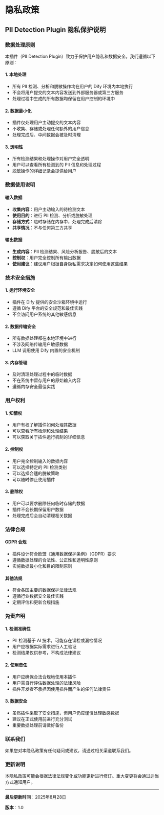 # 隐私政策

## PII Detection Plugin 隐私保护说明

### 数据处理原则

本插件（PII Detection Plugin）致力于保护用户隐私和数据安全。我们遵循以下原则：

#### 1. 本地处理
- 所有 PII 检测、分析和脱敏操作均在用户的 Dify 环境内本地执行
- 不会将用户提交的文本内容发送到外部服务器或第三方服务
- 处理过程中生成的所有数据均保留在用户控制的环境中

#### 2. 数据最小化
- 插件仅处理用户主动提交的文本内容
- 不收集、存储或处理任何额外的用户信息
- 处理完成后，中间数据会被及时清理

#### 3. 透明性
- 所有检测结果和处理操作对用户完全透明
- 用户可以查看所有检测到的 PII 信息和处理过程
- 脱敏操作的详细记录会提供给用户

### 数据使用说明

#### 输入数据
- **收集内容**：用户主动输入的待检测文本
- **使用目的**：进行 PII 检测、分析或脱敏处理
- **存储方式**：临时存储在内存中，处理完成后清除
- **共享情况**：不与任何第三方共享

#### 输出数据
- **生成内容**：PII 检测结果、风险分析报告、脱敏后的文本
- **控制权**：用户完全控制所有输出数据
- **使用建议**：建议用户根据自身隐私需求决定如何使用这些结果

### 技术安全措施

#### 1. 运行环境安全
- 插件在 Dify 提供的安全沙箱环境中运行
- 遵循 Dify 平台的安全规范和最佳实践
- 不会访问用户系统的其他敏感信息

#### 2. 数据传输安全
- 所有数据处理都在本地环境中进行
- 不涉及网络传输用户敏感数据
- LLM 调用使用 Dify 内置的安全机制

#### 3. 内存管理
- 及时清理处理过程中的临时数据
- 不在系统中留存用户的原始输入内容
- 遵循内存安全最佳实践

### 用户权利

#### 1. 知情权
- 用户有权了解插件如何处理其数据
- 可以查看所有检测和处理结果
- 可以获取关于插件运行机制的详细信息

#### 2. 控制权
- 用户完全控制输入的数据内容
- 可以选择特定的 PII 检测类别
- 可以选择合适的脱敏策略
- 可以随时停止使用插件

#### 3. 删除权
- 用户可以要求删除任何临时存储的数据
- 插件不会长期保留用户数据
- 处理完成后会自动清理相关数据

### 法律合规

#### GDPR 合规
- 插件设计符合欧盟《通用数据保护条例》（GDPR）要求
- 遵循数据处理的合法性、公正性和透明性原则
- 实施数据最小化和目的限制原则

#### 其他法规
- 符合各国主要的数据保护法律法规
- 遵循行业数据安全最佳实践
- 定期评估和更新合规措施

### 免责声明

#### 1. 检测准确性
- PII 检测基于 AI 技术，可能存在误检或漏检情况
- 用户应根据实际需求进行人工验证
- 检测结果仅供参考，不构成法律建议

#### 2. 使用责任
- 用户应确保合法合规地使用本插件
- 用户需自行评估数据处理的法律风险
- 插件开发者不承担因使用插件而产生的任何法律责任

#### 3. 数据安全
- 虽然插件采取了安全措施，但用户仍应谨慎处理敏感数据
- 建议在正式使用前进行充分测试
- 重要数据处理前请做好备份

### 联系我们

如果您对本隐私政策有任何疑问或建议，请通过相关渠道联系我们。

### 更新说明

本隐私政策可能会根据法律法规变化或功能更新进行修订。重大变更将会通过适当方式通知用户。

---

**最后更新时间**：2025年8月28日

**版本**：1.0